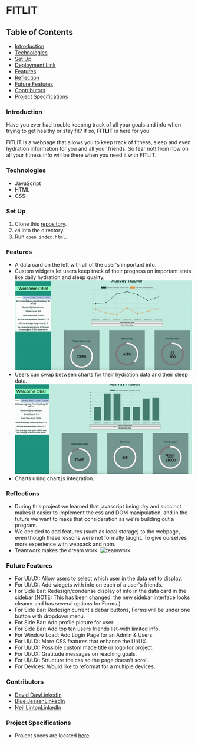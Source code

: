 # FITLIT

## Table of Contents
- [Introduction](#introduction)
- [Technologies](#technologies)
- [Set Up](#set-up)
- [Deployment Link](#deployment-link)
- [Features](#features)
- [Reflection](#reflection)
- [Future Features](#future-features)
- [Contributors](#contributors)
- [Project Specifications](#project-specifications)

### Introduction
Have you ever had trouble keeping track of all your goals and info when trying to get healthy or stay fit? If so, **FITLIT** is here for you!

FITLIT is a webpage that allows you to keep track of fitness, sleep and even hydration information for you and all your friends. So fear not! from now on all your fitness info will be there when you need it with FITLIT.

### Technologies
- JavaScript
- HTML
- CSS

### Set Up
1. Clone this [repository](https://github.com/BlueJessen/FITLIT).
2. `cd` into the directory.
3. Run `open index.html`.

### Features
- A data card on the left with all of the user's important info.
- Custom widgets let users keep track of their progress on important stats like daily hydration and sleep quality.
![Page Layout](/src/images/FITLIT.gif)
- Users can swap between charts for their hydration data and their sleep data.
![ChartSwap](/src/images/FITLIT-UpDate.gif)
- Charts using chart.js integration.


### Reflections
- During this project we learned that javascript being dry and succinct makes it easier to implement the css and DOM manipulation, and in the future we want to make that consideration as we're building out a program.
- We decided to add features (such as local storage) to the webpage, even though these lessons were not formally taught. To give ourselves more experience with webpack and npm.
- Teamwork makes the dream work.
![teamwork](https://user-images.githubusercontent.com/99382481/163876131-cc5b620d-540a-4ebd-b4d1-32fcec783c2b.png)


### Future Features
- For UI/UX: Allow users to select which user in the data set to display.
- For UI/UX: Add widgets with info on each of a user's friends.
- For Side Bar: Redesign/condense display of info in the data card in the sidebar
(NOTE: This has been changed, the new sidebar interface looks cleaner and has several options for Forms.).
- For Side Bar: Redesign current sidebar buttons, Forms will be under one button with dropdown menu.
- For Side Bar: Add profile picture for user.
- For Side Bar: Add top ten users friends list-with limited info.
- For Window Load: Add Login Page for an Admin & Users.
- For UI/UX: More CSS features that enhance the UI/UX.
- For UI/UX: Possible custom made title or logo for project.
- For UI/UX: Gratitude messages on reaching goals.
- For UI/UX: Structure the css so the page doesn't scroll.
- For Devices: Would like to reformat for a multiple devices.

### Contributors
- [David Daw](https://github.com/davidhdaw)[LinkedIn](https://www.linkedin.com/in/david-daw-04aa36237/)
- [Blue Jessen](https://github.com/BlueJessen/)[LinkedIn](https://www.linkedin.com/in/blue-nealis/)
- [Neil Linton](https://github.com/LINTONBNEIL)[LinkedIn](https://www.linkedin.com/in/neil-b-linton/)



### Project Specifications
- Project specs are located [here](https://frontend.turing.edu/projects/Fitlit-part-one.html).
